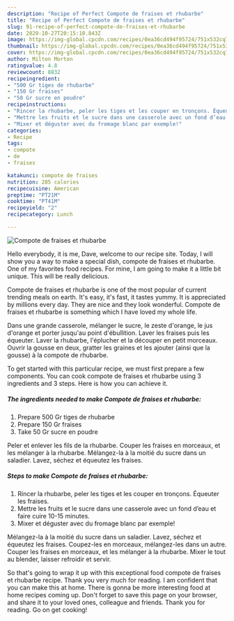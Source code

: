 ```yaml
---
description: "Recipe of Perfect Compote de fraises et rhubarbe"
title: "Recipe of Perfect Compote de fraises et rhubarbe"
slug: 91-recipe-of-perfect-compote-de-fraises-et-rhubarbe
date: 2020-10-27T20:15:10.843Z
image: https://img-global.cpcdn.com/recipes/0ea36cd494f95724/751x532cq70/compote-de-fraises-et-rhubarbe-photo-principale-de-la-recette.jpg
thumbnail: https://img-global.cpcdn.com/recipes/0ea36cd494f95724/751x532cq70/compote-de-fraises-et-rhubarbe-photo-principale-de-la-recette.jpg
cover: https://img-global.cpcdn.com/recipes/0ea36cd494f95724/751x532cq70/compote-de-fraises-et-rhubarbe-photo-principale-de-la-recette.jpg
author: Milton Morton
ratingvalue: 4.8
reviewcount: 8832
recipeingredient:
- "500 Gr tiges de rhubarbe"
- "150 Gr fraises"
- "50 Gr sucre en poudre"
recipeinstructions:
- "Rincer la rhubarbe, peler les tiges et les couper en tronçons. Équeuter les fraises."
- "Mettre les fruits et le sucre dans une casserole avec un fond d’eau et faire cuire 10-15 minutes."
- "Mixer et déguster avec du fromage blanc par exemple!"
categories:
- Recipe
tags:
- compote
- de
- fraises

katakunci: compote de fraises 
nutrition: 285 calories
recipecuisine: American
preptime: "PT21M"
cooktime: "PT41M"
recipeyield: "2"
recipecategory: Lunch

---
```



![Compote de fraises et rhubarbe](https://img-global.cpcdn.com/recipes/0ea36cd494f95724/751x532cq70/compote-de-fraises-et-rhubarbe-photo-principale-de-la-recette.jpg)

Hello everybody, it is me, Dave, welcome to our recipe site. Today, I will show you a way to make a special dish, compote de fraises et rhubarbe. One of my favorites food recipes. For mine, I am going to make it a little bit unique. This will be really delicious.

Compote de fraises et rhubarbe is one of the most popular of current trending meals on earth. It's easy, it's fast, it tastes yummy. It is appreciated by millions every day. They are nice and they look wonderful. Compote de fraises et rhubarbe is something which I have loved my whole life.

Dans une grande casserole, mélanger le sucre, le zeste d&#39;orange, le jus d&#39;orange et porter jusqu&#39;au point d&#39;ébullition. Laver les fraises puis les équeuter. Laver la rhubarbe, l&#39;éplucher et la découper en petit morceaux. Ouvrir la gousse en deux, gratter les graines et les ajouter (ainsi que la gousse) à la compote de rhubarbe.


To get started with this particular recipe, we must first prepare a few components. You can cook compote de fraises et rhubarbe using 3 ingredients and 3 steps. Here is how you can achieve it.

<!--inarticleads1-->

##### The ingredients needed to make Compote de fraises et rhubarbe:

1. Prepare 500 Gr tiges de rhubarbe
1. Prepare 150 Gr fraises
1. Take 50 Gr sucre en poudre


Peler et enlever les fils de la rhubarbe. Couper les fraises en morceaux, et les mélanger à la rhubarbe. Mélangez-la à la moitié du sucre dans un saladier. Lavez, séchez et équeutez les fraises. 

<!--inarticleads2-->

##### Steps to make Compote de fraises et rhubarbe:

1. Rincer la rhubarbe, peler les tiges et les couper en tronçons. Équeuter les fraises.
1. Mettre les fruits et le sucre dans une casserole avec un fond d’eau et faire cuire 10-15 minutes.
1. Mixer et déguster avec du fromage blanc par exemple!


Mélangez-la à la moitié du sucre dans un saladier. Lavez, séchez et équeutez les fraises. Coupez-les en morceaux, mélangez-les dans un autre. Couper les fraises en morceaux, et les mélanger à la rhubarbe. Mixer le tout au blender, laisser refroidir et servir. 

So that's going to wrap it up with this exceptional food compote de fraises et rhubarbe recipe. Thank you very much for reading. I am confident that you can make this at home. There is gonna be more interesting food at home recipes coming up. Don't forget to save this page on your browser, and share it to your loved ones, colleague and friends. Thank you for reading. Go on get cooking!
